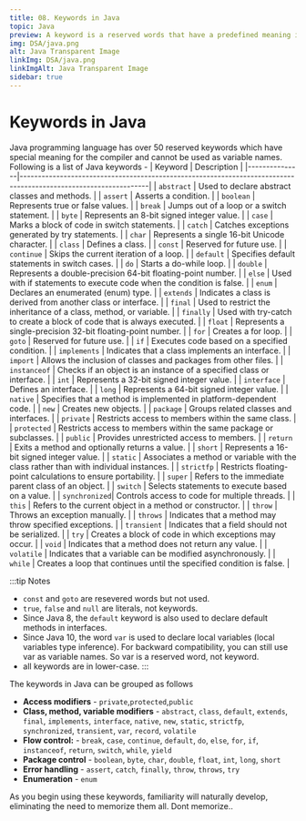 ```yaml
---
title: 08. Keywords in Java
topic: Java
preview: A keyword is a reserved words that have a predefined meaning in the language...
img: DSA/java.png
alt: Java Transparent Image
linkImg: DSA/java.png
linkImgAlt: Java Transparent Image
sidebar: true
---
```

# Keywords in Java
Java programming language has over 50 reserved keywords which have special meaning for the compiler and cannot be used as variable names. Following is a list of Java keywords - 
| Keyword       | Description                                                                                                     |
|---------------|-----------------------------------------------------------------------------------------------------------------|
| `abstract`    | Used to declare abstract classes and methods.                                                                     |
| `assert`      | Asserts a condition.                                                                                             |
| `boolean`     | Represents true or false values.                                                                                 |
| `break`       | Jumps out of a loop or a switch statement.                                                                        |
| `byte`        | Represents an 8-bit signed integer value.                                                                         |
| `case`        | Marks a block of code in switch statements.                                                                       |
| `catch`       | Catches exceptions generated by try statements.                                                                   |
| `char`        | Represents a single 16-bit Unicode character.                                                                     |
| `class`       | Defines a class.                                                                                                 |
| `const`       | Reserved for future use.                                                                                          |
| `continue`    | Skips the current iteration of a loop.                                                                            |
| `default`     | Specifies default statements in switch cases.                                                                     |
| `do`          | Starts a do-while loop.                                                                                           |
| `double`      | Represents a double-precision 64-bit floating-point number.                                                       |
| `else`        | Used with if statements to execute code when the condition is false.                                              |
| `enum`        | Declares an enumerated (enum) type.                                                                               |
| `extends`     | Indicates a class is derived from another class or interface.                                                      |
| `final`       | Used to restrict the inheritance of a class, method, or variable.                                                  |
| `finally`     | Used with try-catch to create a block of code that is always executed.                                             |
| `float`       | Represents a single-precision 32-bit floating-point number.                                                        |
| `for`         | Creates a for loop.                                                                                               |
| `goto`        | Reserved for future use.                                                                                          |
| `if`          | Executes code based on a specified condition.                                                                     |
| `implements`  | Indicates that a class implements an interface.                                                                    |
| `import`      | Allows the inclusion of classes and packages from other files.                                                     |
| `instanceof`  | Checks if an object is an instance of a specified class or interface.                                              |
| `int`         | Represents a 32-bit signed integer value.                                                                         |
| `interface`   | Defines an interface.                                                                                             |
| `long`        | Represents a 64-bit signed integer value.                                                                         |
| `native`      | Specifies that a method is implemented in platform-dependent code.                                                 |
| `new`         | Creates new objects.                                                                                              |
| `package`     | Groups related classes and interfaces.                                                                            |
| `private`     | Restricts access to members within the same class.                                                                 |
| `protected`   | Restricts access to members within the same package or subclasses.                                                 |
| `public`      | Provides unrestricted access to members.                                                                          |
| `return`      | Exits a method and optionally returns a value.                                                                     |
| `short`       | Represents a 16-bit signed integer value.                                                                         |
| `static`      | Associates a method or variable with the class rather than with individual instances.                              |
| `strictfp`    | Restricts floating-point calculations to ensure portability.                                                        |
| `super`       | Refers to the immediate parent class of an object.                                                                 |
| `switch`      | Selects statements to execute based on a value.                                                                    |
| `synchronized`| Controls access to code for multiple threads.                                                                      |
| `this`        | Refers to the current object in a method or constructor.                                                           |
| `throw`       | Throws an exception manually.                                                                                      |
| `throws`      | Indicates that a method may throw specified exceptions.                                                            |
| `transient`   | Indicates that a field should not be serialized.                                                                   |
| `try`         | Creates a block of code in which exceptions may occur.                                                             |
| `void`        | Indicates that a method does not return any value.                                                                 |
| `volatile`    | Indicates that a variable can be modified asynchronously.                                                          |
| `while`       | Creates a loop that continues until the specified condition is false.                                              |

:::tip Notes
- `const` and `goto` are resevered words but not used.
- `true`, `false` and `null` are literals, not keywords.
- Since Java 8, the `default` keyword is also used to declare default methods in interfaces.
- Since Java 10, the word `var` is used to declare local variables (local variables type inference). For backward compatibility, you can still use var as variable names. So var is a reserved word, not keyword.
- all keywords are in lower-case.
:::

The keywords in Java can be grouped as follows
- **Access modifiers** - `private`,`protected`,`public`
- **Class, method, variable modifiers** - `abstract`, `class`, `default`, `extends`, `final`, `implements`, `interface`, `native`, `new`, `static`, `strictfp`, `synchronized`, `transient`, `var`, `record`, `volatile`
- **Flow control:** - `break`, `case`, `continue`, `default`, `do`, `else`, `for`, `if`, `instanceof`, `return`, `switch`, `while`, `yield`
- **Package control** - `boolean`, `byte`, `char`, `double`, `float`, `int`, `long`, `short`
- **Error handling** - `assert`, `catch`, `finally`, `throw`, `throws`, `try`
- **Enumeration** - `enum`

As you begin using these keywords, familiarity will naturally develop, eliminating the need to memorize them all. Dont memorize..